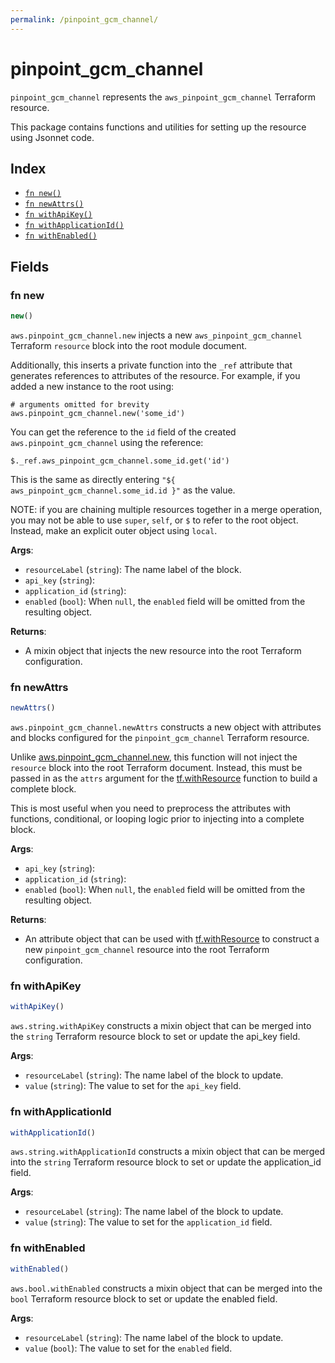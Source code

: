 ```yaml
---
permalink: /pinpoint_gcm_channel/
---
```


# pinpoint_gcm_channel

`pinpoint_gcm_channel` represents the `aws_pinpoint_gcm_channel` Terraform resource.



This package contains functions and utilities for setting up the resource using Jsonnet code.


## Index

* [`fn new()`](#fn-new)
* [`fn newAttrs()`](#fn-newattrs)
* [`fn withApiKey()`](#fn-withapikey)
* [`fn withApplicationId()`](#fn-withapplicationid)
* [`fn withEnabled()`](#fn-withenabled)

## Fields

### fn new

```ts
new()
```


`aws.pinpoint_gcm_channel.new` injects a new `aws_pinpoint_gcm_channel` Terraform `resource`
block into the root module document.

Additionally, this inserts a private function into the `_ref` attribute that generates references to attributes of the
resource. For example, if you added a new instance to the root using:

    # arguments omitted for brevity
    aws.pinpoint_gcm_channel.new('some_id')

You can get the reference to the `id` field of the created `aws.pinpoint_gcm_channel` using the reference:

    $._ref.aws_pinpoint_gcm_channel.some_id.get('id')

This is the same as directly entering `"${ aws_pinpoint_gcm_channel.some_id.id }"` as the value.

NOTE: if you are chaining multiple resources together in a merge operation, you may not be able to use `super`, `self`,
or `$` to refer to the root object. Instead, make an explicit outer object using `local`.

**Args**:
  - `resourceLabel` (`string`): The name label of the block.
  - `api_key` (`string`): 
  - `application_id` (`string`): 
  - `enabled` (`bool`):  When `null`, the `enabled` field will be omitted from the resulting object.

**Returns**:
- A mixin object that injects the new resource into the root Terraform configuration.


### fn newAttrs

```ts
newAttrs()
```


`aws.pinpoint_gcm_channel.newAttrs` constructs a new object with attributes and blocks configured for the `pinpoint_gcm_channel`
Terraform resource.

Unlike [aws.pinpoint_gcm_channel.new](#fn-pinpoint_gcm_channelnew), this function will not inject the `resource`
block into the root Terraform document. Instead, this must be passed in as the `attrs` argument for the
[tf.withResource](https://github.com/tf-libsonnet/core/tree/main/docs#fn-withresource) function to build a complete block.

This is most useful when you need to preprocess the attributes with functions, conditional, or looping logic prior to
injecting into a complete block.

**Args**:
  - `api_key` (`string`): 
  - `application_id` (`string`): 
  - `enabled` (`bool`):  When `null`, the `enabled` field will be omitted from the resulting object.

**Returns**:
  - An attribute object that can be used with [tf.withResource](https://github.com/tf-libsonnet/core/tree/main/docs#fn-withresource) to construct a new `pinpoint_gcm_channel` resource into the root Terraform configuration.


### fn withApiKey

```ts
withApiKey()
```

`aws.string.withApiKey` constructs a mixin object that can be merged into the `string`
Terraform resource block to set or update the api_key field.



**Args**:
  - `resourceLabel` (`string`): The name label of the block to update.
  - `value` (`string`): The value to set for the `api_key` field.


### fn withApplicationId

```ts
withApplicationId()
```

`aws.string.withApplicationId` constructs a mixin object that can be merged into the `string`
Terraform resource block to set or update the application_id field.



**Args**:
  - `resourceLabel` (`string`): The name label of the block to update.
  - `value` (`string`): The value to set for the `application_id` field.


### fn withEnabled

```ts
withEnabled()
```

`aws.bool.withEnabled` constructs a mixin object that can be merged into the `bool`
Terraform resource block to set or update the enabled field.



**Args**:
  - `resourceLabel` (`string`): The name label of the block to update.
  - `value` (`bool`): The value to set for the `enabled` field.
